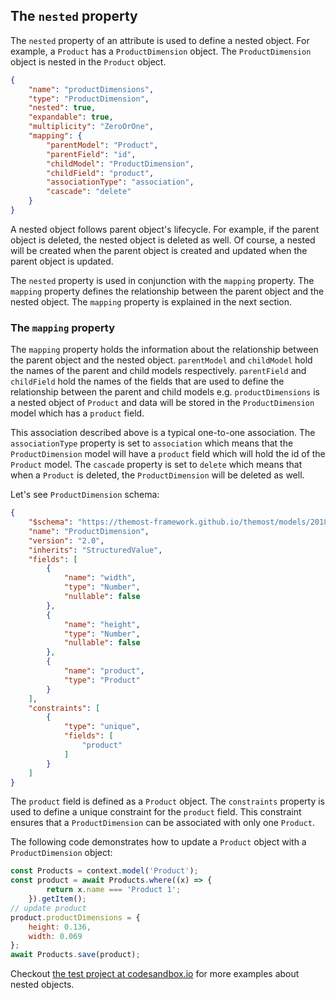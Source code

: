 ## The `nested` property

The `nested` property of an attribute is used to define a nested object. For example, a `Product` has a `ProductDimension` object. The `ProductDimension` object is nested in the `Product` object.

```json
{
    "name": "productDimensions",
    "type": "ProductDimension",
    "nested": true,
    "expandable": true,
    "multiplicity": "ZeroOrOne",
    "mapping": {
        "parentModel": "Product",
        "parentField": "id",
        "childModel": "ProductDimension",
        "childField": "product",
        "associationType": "association",
        "cascade": "delete"
    }
}
```

A nested object follows parent object's lifecycle. For example, if the parent object is deleted, the nested object is deleted as well. Of course, a nested will be created when the parent object is created and updated when the parent object is updated.

The `nested` property is used in conjunction with the `mapping` property. The `mapping` property defines the relationship between the parent object and the nested object. The `mapping` property is explained in the next section.

### The `mapping` property

The `mapping` property holds the information about the relationship between the parent object and the nested object. `parentModel` and `childModel` hold the names of the parent and child models respectively. `parentField` and `childField` hold the names of the fields that are used to define the relationship between the parent and child models e.g. `productDimensions` is a nested object of `Product` and data will be stored in the `ProductDimension` model which has a `product` field.

This association described above is a typical one-to-one association. The `associationType` property is set to `association` which means that the `ProductDimension` model will have a `product` field which will hold the id of the `Product` model. The `cascade` property is set to `delete` which means that when a `Product` is deleted, the `ProductDimension` will be deleted as well.

Let's see `ProductDimension` schema:

```json
{
    "$schema": "https://themost-framework.github.io/themost/models/2018/2/schema.json",
    "name": "ProductDimension",
    "version": "2.0",
    "inherits": "StructuredValue",
    "fields": [
        {
            "name": "width",
            "type": "Number",
            "nullable": false
        },
        {
            "name": "height",
            "type": "Number",
            "nullable": false
        },
        {
            "name": "product",
            "type": "Product"
        }
    ],
    "constraints": [
        {
            "type": "unique",
            "fields": [
                "product"
            ]
        }
    ]
}
```

The `product` field is defined as a `Product` object. The `constraints` property is used to define a unique constraint for the `product` field. This constraint ensures that a `ProductDimension` can be associated with only one `Product`.

The following code demonstrates how to update a `Product` object with a `ProductDimension` object:

```javascript
const Products = context.model('Product');
const product = await Products.where((x) => {
        return x.name === 'Product 1';
    }).getItem();
// update product
product.productDimensions = {
    height: 0.136,
    width: 0.069
};
await Products.save(product);
```

Checkout [the test project at codesandbox.io](https://codesandbox.io/p/devbox/themost-framework-starter-75ff8q?file=%2Fspec%2FNested.spec.mjs) for more examples about nested objects.



